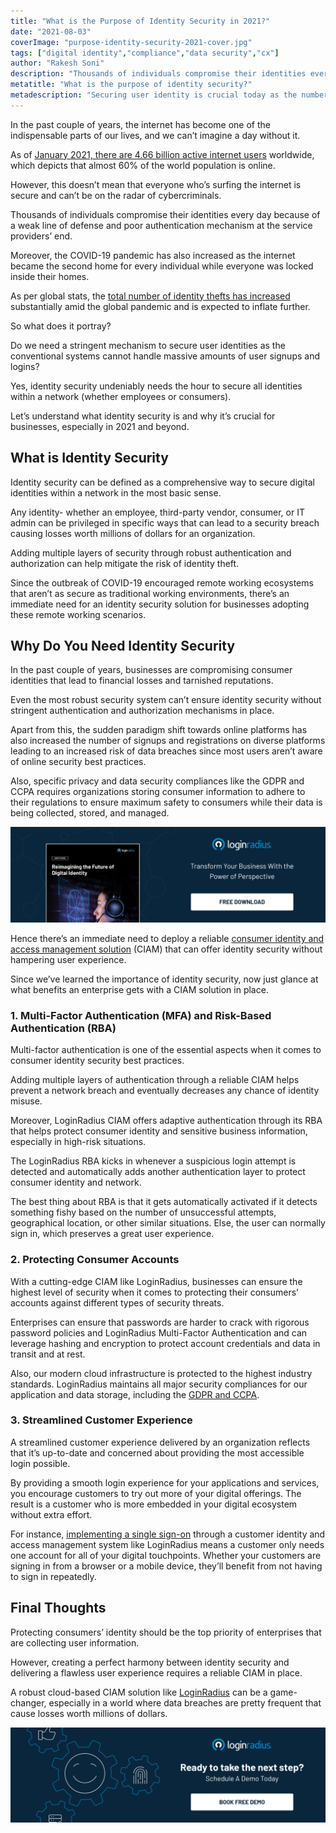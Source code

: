 ```yaml
---
title: "What is the Purpose of Identity Security in 2021?"
date: "2021-08-03"
coverImage: "purpose-identity-security-2021-cover.jpg"
tags: ["digital identity","compliance","data security","cx"]
author: "Rakesh Soni"
description: "Thousands of individuals compromise their identities every day because of weak defense and poor authentication at the service providers’ end. Businesses need a robust identity management solution to navigate their digital transformation journey without compromising user identities and sensitive business information."
metatitle: "What is the purpose of identity security?"
metadescription: "Securing user identity is crucial today as the number of data breaches is increasing significantly. Here’s a good read depicting the role of identity security."
---
```


In the past couple of years, the internet has become one of the indispensable parts of our lives, and we can’t imagine a day without it. 

As of [January 2021, there are 4.66 billion active internet users](https://www.statista.com/statistics/617136/digital-population-worldwide/) worldwide, which depicts that almost 60% of the world population is online. 

However, this doesn’t mean that everyone who’s surfing the internet is secure and can’t be on the radar of cybercriminals. 

Thousands of individuals compromise their identities every day because of a weak line of defense and poor authentication mechanism at the service providers’ end. 

Moreover, the COVID-19 pandemic has also increased as the internet became the second home for every individual while everyone was locked inside their homes. 

As per global stats, the [total number of identity thefts has increased](https://www.statista.com/statistics/1175657/increase-identity-theft-coronavirus-outbreak/) substantially amid the global pandemic and is expected to inflate further. 

So what does it portray? 

Do we need a stringent mechanism to secure user identities as the conventional systems cannot handle massive amounts of user signups and logins?

Yes, identity security undeniably needs the hour to secure all identities within a network (whether employees or consumers). 

Let’s understand what identity security is and why it’s crucial for businesses, especially in 2021 and beyond. 


## What is Identity Security

Identity security can be defined as a comprehensive way to secure digital identities within a network in the most basic sense. 

Any identity- whether an employee, third-party vendor, consumer, or IT admin can be privileged in specific ways that can lead to a security breach causing losses worth millions of dollars for an organization. 

Adding multiple layers of security through robust authentication and authorization can help mitigate the risk of identity theft. 

Since the outbreak of COVID-19 encouraged remote working ecosystems that aren’t as secure as traditional working environments, there’s an immediate need for an identity security solution for businesses adopting these remote working scenarios. 

## Why Do You Need Identity Security

In the past couple of years, businesses are compromising consumer identities that lead to financial losses and tarnished reputations. 

Even the most robust security system can’t ensure identity security without stringent authentication and authorization mechanisms in place. 

Apart from this, the sudden paradigm shift towards online platforms has also increased the number of signups and registrations on diverse platforms leading to an increased risk of data breaches since most users aren’t aware of online security best practices.

Also, specific privacy and data security compliances like the GDPR and CCPA requires organizations storing consumer information to adhere to their regulations to ensure maximum safety to consumers while their data is being collected, stored, and managed. 

[![WP-future-dig-id](WP-future-dig-id.png)](https://www.loginradius.com/resource/digital-identity-future-whitepaper)

Hence there’s an immediate need to deploy a reliable [consumer identity and access management solution](https://www.loginradius.com/blog/identity/customer-identity-and-access-management/) (CIAM) that can offer identity security without hampering user experience.  

Since we’ve learned the importance of identity security, now just glance at what benefits an enterprise gets with a CIAM solution in place. 


### 1. Multi-Factor Authentication (MFA) and Risk-Based Authentication (RBA)

Multi-factor authentication is one of the essential aspects when it comes to consumer identity security best practices. 

Adding multiple layers of authentication through a reliable CIAM helps prevent a network breach and eventually decreases any chance of identity misuse. 

Moreover, LoginRadius CIAM offers adaptive authentication through its RBA that helps protect consumer identity and sensitive business information, especially in high-risk situations. 

The LoginRadius RBA kicks in whenever a suspicious login attempt is detected and automatically adds another authentication layer to protect consumer identity and network. 

The best thing about RBA is that it gets automatically activated if it detects something fishy based on the number of unsuccessful attempts, geographical location, or other similar situations. Else, the user can normally sign in, which preserves a great user experience. 


### 2. Protecting Consumer Accounts 

With a cutting-edge CIAM like LoginRadius, businesses can ensure the highest level of security when it comes to protecting their consumers’ accounts against different types of security threats. 

Enterprises can ensure that passwords are harder to crack with rigorous password policies and LoginRadius Multi-Factor Authentication and can leverage hashing and encryption to protect account credentials and data in transit and at rest.

Also, our modern cloud infrastructure is protected to the highest industry standards. LoginRadius maintains all major security compliances for our application and data storage, including the [GDPR and CCPA](https://www.loginradius.com/blog/identity/ccpa-vs-gdpr-the-compliance-war/). 


### 3. Streamlined Customer Experience

A streamlined customer experience delivered by an organization reflects that it’s up-to-date and concerned about providing the most accessible login possible.

By providing a smooth login experience for your applications and services, you encourage customers to try out more of your digital offerings. The result is a customer who is more embedded in your digital ecosystem without extra effort.

For instance, [implementing a single sign-on](https://www.loginradius.com/single-sign-on/) through a customer identity and access management system like LoginRadius means a customer only needs one account for all of your digital touchpoints. Whether your customers are signing in from a browser or a mobile device, they’ll benefit from not having to sign in repeatedly. 


## Final Thoughts 

Protecting consumers’ identity should be the top priority of enterprises that are collecting user information. 

However, creating a perfect harmony between identity security and delivering a flawless user experience requires a reliable CIAM in place. 

A robust cloud-based CIAM solution like [LoginRadius](https://www.loginradius.com/contact-sales2/) can be a game-changer, especially in a world where data breaches are pretty frequent that cause losses worth millions of dollars. 


[![book-a-demo-loginradius](../../assets/book-a-demo-loginradius.png)](https://www.loginradius.com/book-a-demo/)
